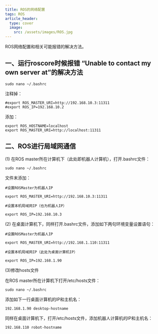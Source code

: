 ```yaml
---
title: ROS的网络配置
tags: ROS
article_header:
  type: cover
  image:
    src: /assets/images/ROS.jpg
---
```


ROS网络配置和相关可能报错的解决方法。

<!--more-->

## 一、运行roscore时候报错 “Unable to contact my own server at”的解决方法

```shell
sudo nano ~/.bashrc
```

注释掉：

```shell
#export ROS_MASTER_URI=http://192.168.10.3:11311
#export ROS_IP=192.168.10.2
```

添加：

```shell
export ROS_HOSTNAME=localhost
export ROS_MASTER_URI=http://localhost:11311
```

## 二、ROS进行局域网通信

(1) 在ROS master所在计算机下（此处即机器人计算机），打开.bashrc文件：

```shell
sudo nano ~/.bashrc
```

文件末添加：

```shell
#设置ROSMaster为机器人IP

export ROS_MASTER_URI=http://192.168.10.3:11311

#设置本机局域网IP（也为机器人IP）

export ROS_IP=192.168.10.3
```

(2) 在桌面计算机下，同样打开.bashrc文件，添加如下两句环境变量设置语句：

```shell
#设置ROSMaster为机器人IP

export ROS_MASTER_URI=http://192.168.1.110:11311

#设置本机局域网IP（此处为桌面计算机IP）

export ROS_IP=192.168.1.90
```

(3)修改hosts文件

在ROS master所在计算机下打开/etc/hosts文件：

```shell
sudo nano ~/.bashrc
```

添加如下一行桌面计算机的IP和主机名：

```shell
192.168.1.90 desktop-hostname
```

同样在桌面计算机下，打开/etc/hosts文件，添加机器人计算机的IP和主机名：

```shell
192.168.110 robot-hostname
```




